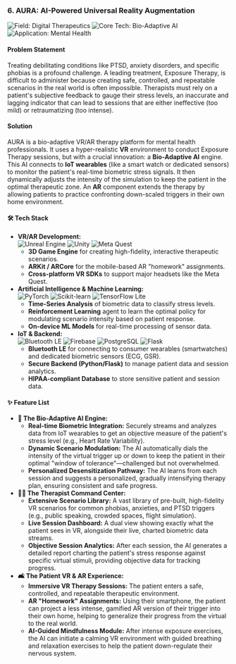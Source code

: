 
### **6. AURA: AI-Powered Universal Reality Augmentation**

<p>
  <img src="https.img.shields.io/badge/Field-Digital_Therapeutics-D9006C?style=for-the-badge" alt="Field: Digital Therapeutics"/>
  <img src="https://img.shields.io/badge/Core_Tech-Bio--Adaptive_AI-8A2BE2?style=for-the-badge" alt="Core Tech: Bio-Adaptive AI"/>
  <img src="https.img.shields.io/badge/Application-Mental_Health-00B2A9?style=for-the-badge" alt="Application: Mental Health"/>
</p>

#### **Problem Statement**

Treating debilitating conditions like PTSD, anxiety disorders, and specific phobias is a profound challenge. A leading treatment, Exposure Therapy, is difficult to administer because creating safe, controlled, and repeatable scenarios in the real world is often impossible. Therapists must rely on a patient's subjective feedback to gauge their stress levels, an inaccurate and lagging indicator that can lead to sessions that are either ineffective (too mild) or retraumatizing (too intense).

#### **Solution**

AURA is a bio-adaptive VR/AR therapy platform for mental health professionals. It uses a hyper-realistic **VR** environment to conduct Exposure Therapy sessions, but with a crucial innovation: a **Bio-Adaptive AI** engine. This AI connects to **IoT wearables** (like a smart watch or dedicated sensors) to monitor the patient's real-time biometric stress signals. It then dynamically adjusts the intensity of the simulation to keep the patient in the optimal therapeutic zone. An **AR** component extends the therapy by allowing patients to practice confronting down-scaled triggers in their own home environment.

#### **🛠️ Tech Stack**

*   **VR/AR Development:** <br/>
    <img src="https://img.shields.io/badge/Unreal_Engine-313131?style=for-the-badge&logo=unreal-engine&logoColor=white" alt="Unreal Engine"/> <img src="https://img.shields.io/badge/Unity-FFFFFF?style=for-the-badge&logo=unity&logoColor=black" alt="Unity"/> <img src="https://img.shields.io/badge/Meta_Quest-000000?style=for-the-badge&logo=meta&logoColor=white" alt="Meta Quest"/>
    *   **3D Game Engine** for creating high-fidelity, interactive therapeutic scenarios.
    *   **ARKit / ARCore** for the mobile-based AR "homework" assignments.
    *   **Cross-platform VR SDKs** to support major headsets like the Meta Quest.
*   **Artificial Intelligence & Machine Learning:** <br/>
    <img src="https://img.shields.io/badge/PyTorch-EE4C2C?style=for-the-badge&logo=pytorch&logoColor=white" alt="PyTorch"/> <img src="https://img.shields.io/badge/scikit--learn-F7931E?style=for-the-badge&logo=scikit-learn&logoColor=white" alt="Scikit-learn"/> <img src="https.img.shields.io/badge/TensorFlow_Lite-FF6F00?style=for-the-badge&logo=tensorflow&logoColor=white" alt="TensorFlow Lite"/>
    *   **Time-Series Analysis** of biometric data to classify stress levels.
    *   **Reinforcement Learning** agent to learn the optimal policy for modulating scenario intensity based on patient response.
    *   **On-device ML Models** for real-time processing of sensor data.
*   **IoT & Backend:** <br/>
    <img src="https://img.shields.io/badge/Bluetooth_LE-0082FC?style=for-the-badge&logo=bluetooth&logoColor=white" alt="Bluetooth LE"/> <img src="https://img.shields.io/badge/Firebase-FFCA28?style=for-the-badge&logo=firebase&logoColor=black" alt="Firebase"/> <img src="https://img.shields.io/badge/PostgreSQL-4169E1?style=for-the-badge&logo=postgresql&logoColor=white" alt="PostgreSQL"/> <img src="https://img.shields.io/badge/Flask-000000?style=for-the-badge&logo=flask&logoColor=white" alt="Flask"/>
    *   **Bluetooth LE** for connecting to consumer wearables (smartwatches) and dedicated biometric sensors (ECG, GSR).
    *   **Secure Backend (Python/Flask)** to manage patient data and session analytics.
    *   **HIPAA-compliant Database** to store sensitive patient and session data.

#### **✨ Feature List**

*   **🧠 The Bio-Adaptive AI Engine:**
    *   **Real-time Biometric Integration:** Securely streams and analyzes data from IoT wearables to get an objective measure of the patient's stress level (e.g., Heart Rate Variability).
    *   **Dynamic Scenario Modulation:** The AI automatically dials the intensity of the virtual trigger up or down to keep the patient in their optimal "window of tolerance"—challenged but not overwhelmed.
    *   **Personalized Desensitization Pathway:** The AI learns from each session and suggests a personalized, gradually intensifying therapy plan, ensuring consistent and safe progress.
*   **👩‍⚕️ The Therapist Command Center:**
    *   **Extensive Scenario Library:** A vast library of pre-built, high-fidelity VR scenarios for common phobias, anxieties, and PTSD triggers (e.g., public speaking, crowded spaces, flight simulation).
    *   **Live Session Dashboard:** A dual view showing exactly what the patient sees in VR, alongside their live, charted biometric data streams.
    *   **Objective Session Analytics:** After each session, the AI generates a detailed report charting the patient's stress response against specific virtual stimuli, providing objective data for tracking progress.
*   **🛋️ The Patient VR & AR Experience:**
    *   **Immersive VR Therapy Sessions:** The patient enters a safe, controlled, and repeatable therapeutic environment.
    *   **AR "Homework" Assignments:** Using their smartphone, the patient can project a less intense, gamified AR version of their trigger into their own home, helping to generalize their progress from the virtual to the real world.
    *   **AI-Guided Mindfulness Module:** After intense exposure exercises, the AI can initiate a calming VR environment with guided breathing and relaxation exercises to help the patient down-regulate their nervous system.